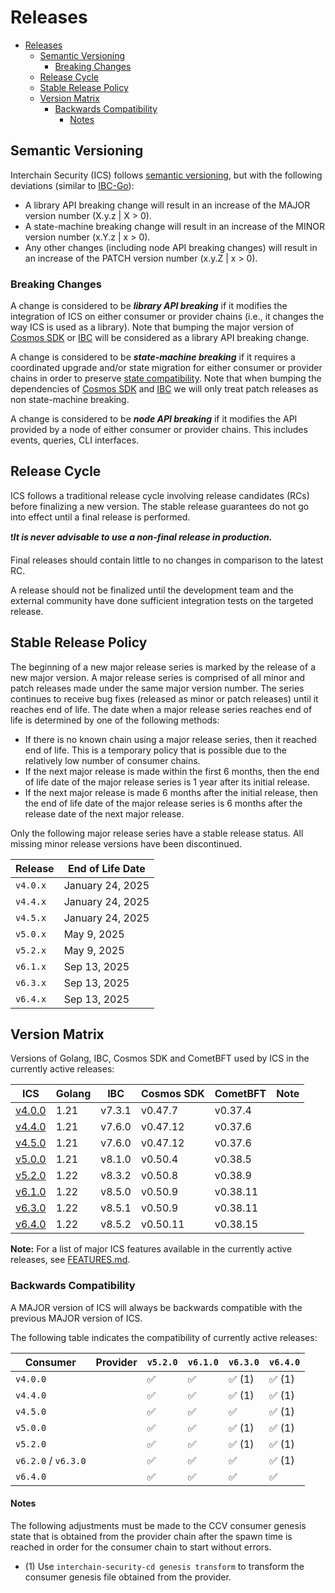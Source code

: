 # Releases

- [Releases](#releases)
  - [Semantic Versioning](#semantic-versioning)
    - [Breaking Changes](#breaking-changes)
  - [Release Cycle](#release-cycle)
  - [Stable Release Policy](#stable-release-policy)
  - [Version Matrix](#version-matrix)
    - [Backwards Compatibility](#backwards-compatibility)
      - [Notes](#notes)

## Semantic Versioning

Interchain Security (ICS) follows [semantic versioning](https://semver.org), but with the following deviations (similar to [IBC-Go](https://github.com/cosmos/ibc-go/blob/main/RELEASES.md)):

- A library API breaking change will result in an increase of the MAJOR version number (X.y.z | X > 0).
- A state-machine breaking change will result in an increase of the MINOR version number (x.Y.z | x > 0).
- Any other changes (including node API breaking changes) will result in an increase of the PATCH version number (x.y.Z | x > 0).

### Breaking Changes

A change is considered to be ***library API breaking*** if it modifies the integration of ICS on either consumer or provider chains (i.e., it changes the way ICS is used as a library).
Note that bumping the major version of [Cosmos SDK](https://github.com/cosmos/cosmos-sdk) or [IBC](https://github.com/cosmos/ibc-go) will be considered as a library API breaking change.

A change is considered to be ***state-machine breaking*** if it requires a coordinated upgrade and/or state migration for either consumer or provider chains in order to preserve [state compatibility](./STATE-COMPATIBILITY.md).
Note that when bumping the dependencies of [Cosmos SDK](https://github.com/cosmos/cosmos-sdk) and [IBC](https://github.com/cosmos/ibc-go) we will only treat patch releases as non state-machine breaking.

A change is considered to be ***node API breaking*** if it modifies the API provided by a node of either consumer or provider chains.
This includes events, queries, CLI interfaces.

## Release Cycle

ICS follows a traditional release cycle involving release candidates (RCs) before finalizing a new version.
The stable release guarantees do not go into effect until a final release is performed.

❗***It is never advisable to use a non-final release in production.***

Final releases should contain little to no changes in comparison to the latest RC.

A release should not be finalized until the development team and the external community have done sufficient integration tests on the targeted release.

## Stable Release Policy

The beginning of a new major release series is marked by the release of a new major version.
A major release series is comprised of all minor and patch releases made under the same major version number.
The series continues to receive bug fixes (released as minor or patch releases) until it reaches end of life.
The date when a major release series reaches end of life is determined by one of the following methods:

- If there is no known chain using a major release series, then it reached end of life.
  This is a temporary policy that is possible due to the relatively low number of consumer chains.
- If the next major release is made within the first 6 months, then the end of
  life date of the major release series is 1 year after its initial release.
- If the next major release is made 6 months after the initial release, then the
  end of life date of the major release series is 6 months after the release date
  of the next major release.

Only the following major release series have a stable release status.
All missing minor release versions have been discontinued.

| Release  | End of Life Date |
| -------- | ---------------- |
| `v4.0.x` | January 24, 2025 |
| `v4.4.x` | January 24, 2025 |
| `v4.5.x` | January 24, 2025 |
| `v5.0.x` | May 9, 2025      |
| `v5.2.x` | May 9, 2025      |
| `v6.1.x` | Sep 13, 2025     |
| `v6.3.x` | Sep 13, 2025     |
| `v6.4.x` | Sep 13, 2025     |

## Version Matrix

Versions of Golang, IBC, Cosmos SDK and CometBFT used by ICS in the currently active releases:

| ICS                                                                         | Golang | IBC    | Cosmos SDK | CometBFT | Note |
| --------------------------------------------------------------------------- | ------ | ------ | ---------- | -------- | ---- |
| [v4.0.0](https://github.com/cosmos/interchain-security/releases/tag/v4.0.0) | 1.21   | v7.3.1 | v0.47.7    | v0.37.4  |      |
| [v4.4.0](https://github.com/cosmos/interchain-security/releases/tag/v4.4.0) | 1.21   | v7.6.0 | v0.47.12   | v0.37.6  |      |
| [v4.5.0](https://github.com/cosmos/interchain-security/releases/tag/v4.5.0) | 1.21   | v7.6.0 | v0.47.12   | v0.37.6  |      |
| [v5.0.0](https://github.com/cosmos/interchain-security/releases/tag/v5.0.0) | 1.21   | v8.1.0 | v0.50.4    | v0.38.5  |      |
| [v5.2.0](https://github.com/cosmos/interchain-security/releases/tag/v5.2.0) | 1.22   | v8.3.2 | v0.50.8    | v0.38.9  |      |
| [v6.1.0](https://github.com/cosmos/interchain-security/releases/tag/v6.1.0) | 1.22   | v8.5.0 | v0.50.9    | v0.38.11 |      |
| [v6.3.0](https://github.com/cosmos/interchain-security/releases/tag/v6.3.0) | 1.22   | v8.5.1 | v0.50.9    | v0.38.11 |      |
| [v6.4.0](https://github.com/cosmos/interchain-security/releases/tag/v6.4.0) | 1.22   | v8.5.2 | v0.50.11   | v0.38.15 |      |

**Note:** For a list of major ICS features available in the currently active releases, see [FEATURES.md](./FEATURES.md).

### Backwards Compatibility

A MAJOR version of ICS will always be backwards compatible with the previous MAJOR version of ICS.

The following table indicates the compatibility of currently active releases:

| Consumer            | Provider | `v5.2.0` | `v6.1.0` | `v6.3.0` | `v6.4.0` |
| ------------------- | -------- | -------- | -------- | -------- | -------- |
| `v4.0.0`            |          | ✅       | ✅       | ✅ (1)   | ✅ (1)   |
| `v4.4.0`            |          | ✅       | ✅       | ✅ (1)   | ✅ (1)   |
| `v4.5.0`            |          | ✅       | ✅       | ✅       | ✅ (1)   |
| `v5.0.0`            |          | ✅       | ✅       | ✅ (1)   | ✅ (1)   |
| `v5.2.0`            |          | ✅       | ✅       | ✅ (1)   | ✅ (1)   |
| `v6.2.0` / `v6.3.0` |          | ✅       | ✅       | ✅       | ✅ (1)   |
| `v6.4.0`            |          | ✅       | ✅       | ✅       | ✅       |

#### Notes
The following adjustments must be made to the CCV consumer genesis state that is obtained from the provider chain after the spawn time is reached in order for the consumer chain to start without errors.

- (1) Use `interchain-security-cd genesis transform` to transform the consumer genesis file obtained from the provider.
